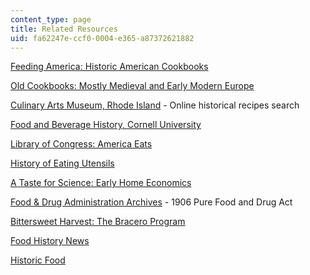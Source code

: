 ```yaml
---
content_type: page
title: Related Resources
uid: fa62247e-ccf0-0004-e365-a87372621882
---
```


[Feeding America: Historic American Cookbooks](https://search.library.wisc.edu/database/UWI13143)

[Old Cookbooks: Mostly Medieval and Early Modern Europe](http://www.notaker.com/old_onli.htm)

[Culinary Arts Museum, Rhode Island](http://jwu.pastperfect-online.com/33387cgi/mweb.exe?request=jump;dtype=d;startat=13) - Online historical recipes search

[Food and Beverage History, Cornell University](http://rmc.library.cornell.edu/collections/food_wine.html)

[Library of Congress: America Eats](http://www.loc.gov/exhibits/treasures/)

[History of Eating Utensils](http://researcharchive.calacademy.org/research/anthropology/utensil/index.html)

[A Taste for Science: Early Home Economics](http://exhibits.mannlib.cornell.edu/scientificcookery/index.htm)

[Food & Drug Administration Archives](https://www.fda.gov/about-fda/fdas-evolving-regulatory-powers/part-i-1906-food-and-drugs-act-and-its-enforcement) - 1906 Pure Food and Drug Act

[Bittersweet Harvest: The Bracero Program](https://www.sites.si.edu/s/archived-exhibit?topicId=0TO36000000L5N3GAK)

[Food History News](https://www.oxfordreference.com/view/10.1093/acref/9780199734962.001.0001/acref-9780199734962-e-1129)

[Historic Food](http://www.historicfood.com/)